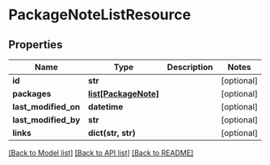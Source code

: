 # PackageNoteListResource

## Properties
Name | Type | Description | Notes
------------ | ------------- | ------------- | -------------
**id** | **str** |  | [optional] 
**packages** | [**list[PackageNote]**](PackageNote.md) |  | [optional] 
**last_modified_on** | **datetime** |  | [optional] 
**last_modified_by** | **str** |  | [optional] 
**links** | **dict(str, str)** |  | [optional] 

[[Back to Model list]](../README.md#documentation-for-models) [[Back to API list]](../README.md#documentation-for-api-endpoints) [[Back to README]](../README.md)

